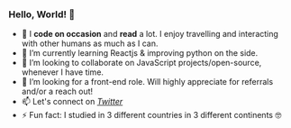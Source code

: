 ### Hello, World! 👋

<!--
**mudu93/mudu93** is a ✨ _special_ ✨ repository because its `README.md` (this file) appears on your GitHub profile.

Here are some ideas to get you started:
-->
- 🔭 I **code on occasion** and **read** a lot. I enjoy travelling and interacting with other humans as much as I can.
- 🌱 I’m currently learning Reactjs & improving python on the side.
- 👯 I’m looking to collaborate on JavaScript projects/open-source, whenever I have time.
- 🤔 I’m looking for a front-end role. Will highly appreciate for referrals and/or a reach out!
- 📫 Let's connect on _[Twitter](https://twitter.com/MuduSugal)_
- ⚡ Fun fact: I studied in 3 different countries in 3 different continents :nerd_face:

